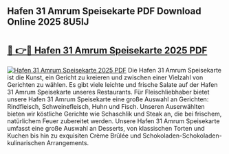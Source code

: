 ## Hafen 31 Amrum Speisekarte PDF Download Online 2025 8U5IJ

# <h2><a href="http://gcb6he.nevu.top/?p=Hafen+31+Amrum+Speisekarte">🔗 👉🔴 Hafen 31 Amrum Speisekarte 2025 PDF</a></h2>

[![Hafen 31 Amrum Speisekarte 2025 PDF](https://i.imgur.com/dBaPXMq.png)](http://gcb6he.nevu.top/?p=Hafen+31+Amrum+Speisekarte)
Die Hafen 31 Amrum Speisekarte ist die Kunst, ein Gericht zu kreieren und zwischen einer Vielzahl von Gerichten zu wählen. Es gibt viele leichte und frische Salate auf der Hafen 31 Amrum Speisekarte unseres Restaurants. Für Fleischliebhaber bietet unsere Hafen 31 Amrum Speisekarte eine große Auswahl an Gerichten: Rindfleisch, Schweinefleisch, Huhn und Fisch. Unseren Auserwählten bieten wir köstliche Gerichte wie Schaschlik und Steak an, die bei frischem, natürlichem Feuer zubereitet werden. Unsere Hafen 31 Amrum Speisekarte umfasst eine große Auswahl an Desserts, von klassischen Torten und Kuchen bis hin zu exquisiten Crème Brûlée und Schokoladen-Schokoladen-kulinarischen Arrangements.
